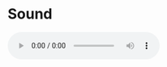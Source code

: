# Sound

<audio src="http://learn.shayhowe.com.s3-website-us-east-1.amazonaws.com/assets/misc/courses/html-css/adding-media/jazz.ogg" controls></audio>

